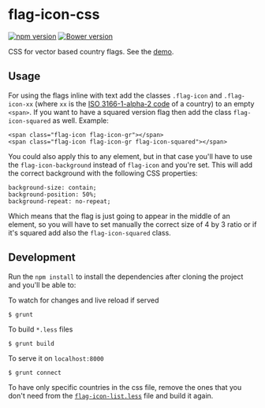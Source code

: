flag-icon-css
=============
[![npm version](https://badge.fury.io/js/flag-icon-css.svg)](https://badge.fury.io/js/flag-icon-css)
[![Bower version](https://badge.fury.io/bo/flag-icon-css.svg)](https://badge.fury.io/bo/flag-icon-css)

CSS for vector based country flags. See the
[demo](http://lipis.github.io/flag-icon-css/).

Usage
-----

For using the flags inline with text add the classes `.flag-icon` and 
`.flag-icon-xx` (where `xx` is the
[ISO 3166-1-alpha-2 code](http://www.iso.org/iso/country_names_and_code_elements) 
of a country) to an empty `<span>`. If you want to have a squared version flag
then add the class `flag-icon-squared` as well. Example:

    <span class="flag-icon flag-icon-gr"></span>
    <span class="flag-icon flag-icon-gr flag-icon-squared"></span>

You could also apply this to any element, but in that case you'll have to use the
`flag-icon-background` instead of `flag-icon` and you're set. This will add the
correct background with the following CSS properties:

    background-size: contain;
    background-position: 50%;
    background-repeat: no-repeat;

Which means that the flag is just going to appear in the middle of an element, so
you will have to set manually the correct size of 4 by 3 ratio or if it's squared 
add also the `flag-icon-squared` class.


Development
-----------

Run the `npm install` to install the dependencies after cloning the project and
you'll be able to:

To watch for changes and live reload if served

    $ grunt

To build `*.less` files

    $ grunt build

To serve it on `localhost:8000`

    $ grunt connect

To have only specific countries in the css file, remove the ones that you don't
need from the
[`flag-icon-list.less`](https://github.com/lipis/flag-icon-css/blob/master/less/flag-icon-list.less)
file and build it again.

